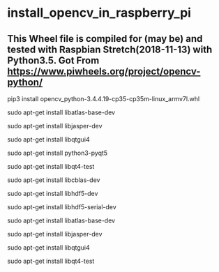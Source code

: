 # install_opencv_in_raspberry_pi
## This Wheel file is compiled for (may be) and tested with Raspbian Stretch(2018-11-13) with Python3.5. Got From https://www.piwheels.org/project/opencv-python/

pip3 install opencv_python-3.4.4.19-cp35-cp35m-linux_armv7l.whl 

sudo apt-get install libatlas-base-dev

sudo apt-get install libjasper-dev

sudo apt-get install libqtgui4

sudo apt-get install python3-pyqt5

sudo apt-get install libqt4-test

sudo apt-get install libcblas-dev

sudo apt-get install libhdf5-dev

sudo apt-get install libhdf5-serial-dev

sudo apt-get install libatlas-base-dev

sudo apt-get install libjasper-dev 

sudo apt-get install libqtgui4 

sudo apt-get install libqt4-test

